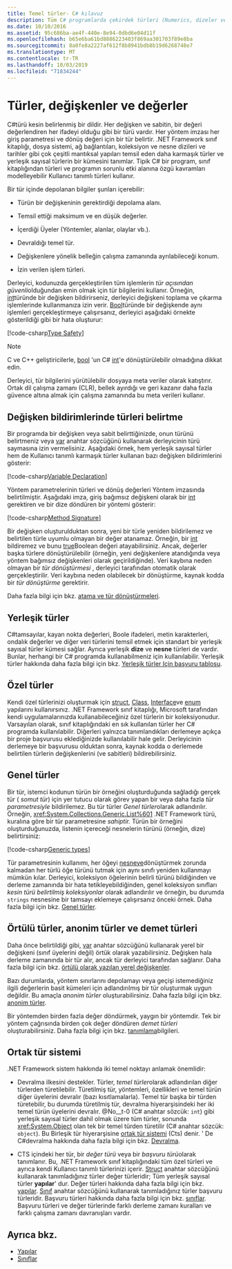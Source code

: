 ```yaml
---
title: Temel türler- C# kılavuz
description: Tüm C# programlarda çekirdek türleri (Numerics, dizeler ve nesne) hakkında bilgi edinin
ms.date: 10/10/2016
ms.assetid: 95c686ba-ae4f-440e-8e94-0dbd6e04d11f
ms.openlocfilehash: b65e6ba61bd8886223403f869aa301703f89e8ba
ms.sourcegitcommit: 8a0fe8a2227af612f8b8941bdb8b19d6268748e7
ms.translationtype: MT
ms.contentlocale: tr-TR
ms.lasthandoff: 10/03/2019
ms.locfileid: "71834244"
---
```

# <a name="types-variables-and-values"></a>Türler, değişkenler ve değerler

C#türü kesin belirlenmiş bir dildir. Her değişken ve sabitin, bir değeri değerlendiren her ifadeyi olduğu gibi bir türü vardır. Her yöntem imzası her giriş parametresi ve dönüş değeri için bir tür belirtir. .NET Framework sınıf kitaplığı, dosya sistemi, ağ bağlantıları, koleksiyon ve nesne dizileri ve tarihler gibi çok çeşitli mantıksal yapıları temsil eden daha karmaşık türler ve yerleşik sayısal türlerin bir kümesini tanımlar. Tipik C# bir program, sınıf kitaplığından türleri ve programın sorunlu etki alanına özgü kavramları modelleyebilir Kullanıcı tanımlı türleri kullanır.  
  
Bir tür içinde depolanan bilgiler şunları içerebilir:  
  
- Türün bir değişkeninin gerektirdiği depolama alanı.  
  
- Temsil ettiği maksimum ve en düşük değerler.  
  
- İçerdiği Üyeler (Yöntemler, alanlar, olaylar vb.).  
  
- Devraldığı temel tür.  
  
- Değişkenlere yönelik belleğin çalışma zamanında ayrılabileceği konum.  
  
- İzin verilen işlem türleri.  
  
Derleyici, kodunuzda gerçekleştirilen tüm işlemlerin *tür açısından güvenli*olduğundan emin olmak için tür bilgilerini kullanır. Örneğin, [int](language-reference/builtin-types/integral-numeric-types.md)türünde bir değişken bildirirseniz, derleyici değişkeni toplama ve çıkarma işlemlerinde kullanmanıza izin verir. [Bool](language-reference/keywords/bool.md)türünde bir değişkende aynı işlemleri gerçekleştirmeye çalışırsanız, derleyici aşağıdaki örnekte gösterildiği gibi bir hata oluşturur:  
  
[!code-csharp[Type Safety](../../samples/snippets/csharp/concepts/basic-types/type-safety.cs)]  
  
> [!NOTE]  
> C ve C++ geliştiricilerle, [bool](language-reference/keywords/bool.md) 'un C# [int](language-reference/builtin-types/integral-numeric-types.md)'e dönüştürülebilir olmadığına dikkat edin.  
  
Derleyici, tür bilgilerini yürütülebilir dosyaya meta veriler olarak katıştırır. Ortak dil çalışma zamanı (CLR), bellek ayırdığı ve geri kazanır daha fazla güvence altına almak için çalışma zamanında bu meta verileri kullanır.  

## <a name="specifying-types-in-variable-declarations"></a>Değişken bildirimlerinde türleri belirtme

Bir programda bir değişken veya sabit belirttiğinizde, onun türünü belirtmeniz veya [var](language-reference/keywords/var.md) anahtar sözcüğünü kullanarak derleyicinin türü saymasına izin vermelisiniz. Aşağıdaki örnek, hem yerleşik sayısal türler hem de Kullanıcı tanımlı karmaşık türler kullanan bazı değişken bildirimlerini gösterir:  
  
[!code-csharp[Variable Declaration](../../samples/snippets/csharp/concepts/basic-types/variable-declaration.cs)]  
  
Yöntem parametrelerinin türleri ve dönüş değerleri Yöntem imzasında belirtilmiştir. Aşağıdaki imza, giriş bağımsız değişkeni olarak bir [int](language-reference/builtin-types/integral-numeric-types.md) gerektiren ve bir dize döndüren bir yöntemi gösterir:  
  
[!code-csharp[Method Signature](../../samples/snippets/csharp/concepts/basic-types/method-signature.cs)]  
  
Bir değişken oluşturulduktan sonra, yeni bir türle yeniden bildirilemez ve belirtilen türle uyumlu olmayan bir değer atanamaz. Örneğin, bir [int](language-reference/builtin-types/integral-numeric-types.md) bildiremez ve bunu [true](language-reference/keywords/true-literal.md)Boolean değeri atayabilirsiniz. Ancak, değerler başka türlere dönüştürülebilir (örneğin, yeni değişkenlere atandığında veya yöntem bağımsız değişkenleri olarak geçirildiğinde). Veri kaybına neden olmayan bir *tür dönüştürmesi* , derleyici tarafından otomatik olarak gerçekleştirilir. Veri kaybına neden olabilecek bir dönüştürme, kaynak kodda bir *tür dönüştürme* gerektirir.

Daha fazla bilgi için bkz. [atama ve tür dönüştürmeleri](programming-guide/types/casting-and-type-conversions.md).

## <a name="built-in-types"></a>Yerleşik türler

C#tamsayılar, kayan nokta değerleri, Boole ifadeleri, metin karakterleri, ondalık değerler ve diğer veri türlerini temsil etmek için standart bir yerleşik sayısal türler kümesi sağlar. Ayrıca yerleşik **dize** ve **nesne** türleri de vardır. Bunlar, herhangi bir C# programda kullanabilmeniz için kullanılabilir. Yerleşik türler hakkında daha fazla bilgi için bkz. [Yerleşik türler Için başvuru tablosu](language-reference/keywords/built-in-types-table.md).  
  
## <a name="custom-types"></a>Özel türler

Kendi özel türlerinizi oluşturmak için [struct](language-reference/keywords/class.md), [Class](language-reference/keywords/class.md), [Interface](language-reference/keywords/interface.md)ve [enum](language-reference/keywords/enum.md) yapılarını kullanırsınız. .NET Framework sınıf kitaplığı, Microsoft tarafından kendi uygulamalarınızda kullanabileceğiniz özel türlerin bir koleksiyonudur. Varsayılan olarak, sınıf kitaplığındaki en sık kullanılan türler her C# programda kullanılabilir. Diğerleri yalnızca tanımlandıkları derlemeye açıkça bir proje başvurusu eklediğinizde kullanılabilir hale gelir. Derleyicinin derlemeye bir başvurusu olduktan sonra, kaynak kodda o derlemede belirtilen türlerin değişkenlerini (ve sabitleri) bildirebilirsiniz.
  
## <a name="generic-types"></a>Genel türler

Bir tür, istemci kodunun türün bir örneğini oluşturduğunda sağladığı gerçek tür ( *somut tür*) için yer tutucu olarak görev yapan bir veya daha fazla *tür parametresiyle* bildirilemez. Bu tür türler *Genel türler*olarak adlandırılır. Örneğin, <xref:System.Collections.Generic.List%601> .NET Framework türü, kuralına göre bir tür parametresine *sahiptir.* Türün bir örneğini oluşturduğunuzda, listenin içereceği nesnelerin türünü (örneğin, dize) belirtirsiniz:  
  
[!code-csharp[Generic types](../../samples/snippets/csharp/concepts/basic-types/generic-type.cs)]
  
Tür parametresinin kullanımı, her öğeyi [nesneye](language-reference/keywords/object.md)dönüştürmek zorunda kalmadan her türlü öğe türünü tutmak için aynı sınıfı yeniden kullanmayı mümkün kılar. Derleyici, koleksiyon öğelerinin belirli türünü bildiğinden ve derleme zamanında bir hata tetikleyebildiğinden, genel koleksiyon sınıfları *kesin türü belirtilmiş koleksiyonlar* olarak adlandırılır ve örneğin, bu durumda `strings` nesnesine bir tamsayı eklemeye çalışırsanız önceki örnek. Daha fazla bilgi için bkz. [Genel türler](programming-guide/generics/index.md).

## <a name="implicit-types-anonymous-types-and-tuple-types"></a>Örtülü türler, anonim türler ve demet türleri

Daha önce belirtildiği gibi, [var](language-reference/keywords/var.md) anahtar sözcüğünü kullanarak yerel bir değişkeni (sınıf üyelerini değil) örtük olarak yazabilirsiniz. Değişken hala derleme zamanında bir tür alır, ancak tür derleyici tarafından sağlanır. Daha fazla bilgi için bkz. [örtülü olarak yazılan yerel değişkenler](programming-guide/classes-and-structs/implicitly-typed-local-variables.md).  
  
Bazı durumlarda, yöntem sınırlarını depolamayı veya geçişi istemediğiniz ilgili değerlerin basit kümeleri için adlandırılmış bir tür oluşturmak uygun değildir. Bu amaçla *anonim türler* oluşturabilirsiniz. Daha fazla bilgi için bkz. [anonim türler](programming-guide/classes-and-structs/anonymous-types.md).

Bir yöntemden birden fazla değer döndürmek, yaygın bir yöntemdir. Tek bir yöntem çağrısında birden çok değer döndüren *demet türleri* oluşturabilirsiniz. Daha fazla bilgi için bkz. [tanımlama](tuples.md)bilgileri.

## <a name="the-common-type-system"></a>Ortak tür sistemi

.NET Framework sistem hakkında iki temel noktayı anlamak önemlidir:  
  
- Devralma ilkesini destekler. Türler, *temel türler*olarak adlandırılan diğer türlerden türetilebilir. Türetilmiş tür, yöntemleri, özellikleri ve temel türün diğer üyelerini devralır (bazı kısıtlamalarla). Temel tür başka bir türden türetebilir, bu durumda türetilmiş tür, devralma hiyerarşisindeki her iki temel türün üyelerini devralır. @No__t-0 (C# anahtar sözcük: `int`) gibi yerleşik sayısal türler dahil olmak üzere tüm türler, sonunda <xref:System.Object> olan tek bir temel türden türetilir (C# anahtar sözcük: `object`). Bu Birleşik tür hiyerarşisine [ortak tür sistemi](../standard/common-type-system.md) (Cts) denir. ' De C#devralma hakkında daha fazla bilgi için bkz. [Devralma](programming-guide/classes-and-structs/inheritance.md).  
  
- CTS içindeki her tür, bir *değer türü* veya bir *başvuru türü*olarak tanımlanır. Bu, .NET Framework sınıf kitaplığındaki tüm özel türleri ve ayrıca kendi Kullanıcı tanımlı türlerinizi içerir. [Struct](language-reference/keywords/struct.md) anahtar sözcüğünü kullanarak tanımladığınız türler değer türleridir; Tüm yerleşik sayısal türler **yapılar**' dur. Değer türleri hakkında daha fazla bilgi için bkz. [yapılar](structs.md). [Sınıf](language-reference/keywords/class.md) anahtar sözcüğünü kullanarak tanımladığınız türler başvuru türleridir. Başvuru türleri hakkında daha fazla bilgi için bkz. [sınıflar](classes.md). Başvuru türleri ve değer türlerinde farklı derleme zamanı kuralları ve farklı çalışma zamanı davranışları vardır.

## <a name="see-also"></a>Ayrıca bkz.

- [Yapılar](structs.md)
- [Sınıflar](classes.md)
